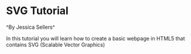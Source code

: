 # SVG Tutorial
^By Jessica Sellers^

In this tutorial you will learn how to create a basic webpage in HTML5 that contains SVG (Scalable Vector Graphics)
